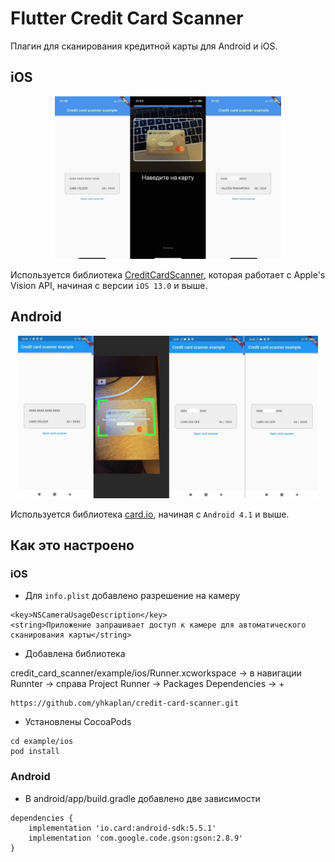 # Flutter Credit Card Scanner

Плагин для сканирования кредитной карты для Android и iOS.

## iOS

<p align="center">
  <p style="text-align:center;"><img src=".github/images/ios.jpg" height=260>
</p>

Используется библиотека [CreditCardScanner](https://github.com/yhkaplan/credit-card-scanner), которая работает
с Apple's Vision API, начиная с версии `iOS 13.0` и выше.

## Android

<p align="center">
  <p style="text-align:center;"><img src=".github/images/android.jpg" height=260>
</p>

Используется библиотека [card.io](https://github.com/card-io/card.io-Android-SDK), начиная с `Android 4.1` и выше.

## Как это настроено

### iOS

- Для `info.plist` добавлено разрешение на камеру
```
<key>NSCameraUsageDescription</key>
<string>Приложение запрашивает доступ к камере для автоматического сканирования карты</string>
```
- Добавлена библиотека

credit_card_scanner/example/ios/Runner.xcworkspace -> в навигации Runnter -> справа Project Runner -> Packages Dependencies -> +

```
https://github.com/yhkaplan/credit-card-scanner.git
```

- Установлены CocoaPods
```
cd example/ios
pod install
```

### Android

- В android/app/build.gradle добавлено две зависимости
```
dependencies {
    implementation 'io.card:android-sdk:5.5.1'        
    implementation 'com.google.code.gson:gson:2.8.9'
}
```